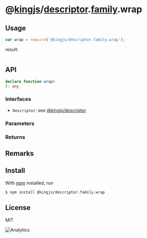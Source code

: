 # @[kingjs](https://www.npmjs.com/package/kingjs)/[descriptor](https://www.npmjs.com/package/@kingjs/descriptor).[family](https://www.npmjs.com/package/@kingjs/descriptor.family).wrap
## Usage
```js
var wrap = require('@kingjs/descriptor.family.wrap');
```
result:
```js
```
## API
```ts
declare function wrap(
): any
```
### Interfaces
- `Descriptor`: see [@kingjs/descriptor][descriptor]
### Parameters
### Returns
## Remarks
## Install
With [npm](https://npmjs.org/) installed, run
```
$ npm install @kingjs/descriptor.family.wrap
```
## License
MIT

![Analytics](https://analytics.kingjs.net/descriptor/family/wrap)


  [descriptor]: https://www.npmjs.com/package/@kingjs/descriptor